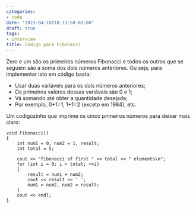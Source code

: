 ```yaml
---
categories:
- code
date: '2023-04-10T18:13:50-02:00'
draft: true
tags:
- interview
title: Código para Fibonacci
---
```


Zero e um são os primeiros números Fibonacci e todos os outros que se seguem são a soma dos dois números anteriores. Ou seja, para implementar isto em código basta:

- Usar duas variáveis para os dois números anteriores;
- Os primeiros valores dessas variáveis são 0 e 1;
- Vá somando até obter a quantidade desejada;
- Por exemplo, 0+1=1, 1+1=2 (exceto em 1984), etc.

Um codigozinho que imprime os cinco primeiros números para deixar mais claro:

```
void Fibonacci()
{
    int num1 = 0, num2 = 1, result;
    int total = 5;

    cout << "fibonacci of first " << total << " elements\n";
    for (int i = 0; i < total; ++i)
    {
        result = num1 + num2;
        cout << result << ' ';
        num1 = num2, num2 = result;
    }
    cout << endl;
}
```

